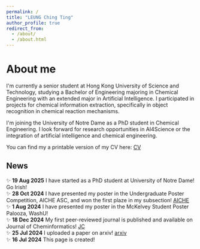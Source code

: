 ```yaml
---
permalink: /
title: "LEUNG Ching Ting"
author_profile: true
redirect_from: 
  - /about/
  - /about.html
---
```


About me
======
I'm currently a senior student at Hong Kong University of Science and Technology, studying a Bachelor of Engineering majoring in Chemical Engineering with an extended major in Artificial Intelligence. I participated in projects for chemical information extraction, specifically in object recognition in chemical reaction mechanisms.

I'm joining the University of Notre Dame as a PhD student in Chemical Engineering. I look forward for research opportunities in AI4Science or the integration of artificial intelligence and chemical engineering.

You can find my a printable version of my CV here: [CV](../files/Resume.pdf)

## News
✨ **19 Aug 2025** I have started as a PhD student at University of Notre Dame! Go Irish! <br/>
✨ **28 Oct 2024** I have presented my poster in the Undergraduate Poster Competition, AICHE ASC, and won the first plaze in my subsection! [AICHE](https://aiche.confex.com/aiche/2024/prelim.cgi/Paper/698901) <br/>
✨ **1 Aug 2024** I have presented my poster in the McKelvey Student Poster Palooza, WashU! <br/>
✨ **18 Dec 2024** My first peer-reviewed journal is published and available on Journal of Cheminformatics! [JC](https://jcheminf.biomedcentral.com/articles/10.1186/s13321-024-00926-w) <br/>
✨ **25 Jul 2024** I uploaded a paper on arxiv! [arxiv](https://arxiv.org/abs/2407.18338) <br/>
✨ **16 Jul 2024** This page is created! <br/>
